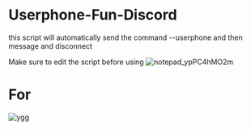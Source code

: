 # Userphone-Fun-Discord
this script will automatically send the command --userphone and then message and disconnect

Make sure to edit the script before using
![notepad_ypPC4hMO2m](https://user-images.githubusercontent.com/36286877/116368673-379a1300-a826-11eb-9aea-4575939af754.png)

# For
![ygg](https://user-images.githubusercontent.com/36286877/127774939-785cea51-1c98-426e-aeff-25cf91448f29.png)
